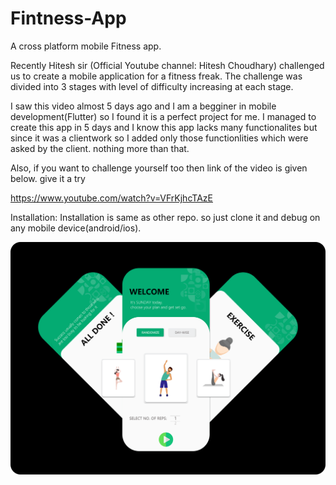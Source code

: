 # Fintness-App
A cross platform mobile Fitness app.

Recently Hitesh sir (Official Youtube channel: Hitesh Choudhary) challenged us to create a mobile application for a fitness freak.
The challenge was divided into 3 stages with level of difficulty 
increasing at each stage.

I saw this video almost 5 days ago and I am a begginer in mobile development(Flutter) so I found it is a perfect project for me. I managed to create this app in 5 days and I know this app lacks many functionalites but since it was a clientwork so I added only those functionlities which were asked by the client. nothing more than that.

Also, if you want to challenge yourself too then link of the 
video is given below. give it a try

https://www.youtube.com/watch?v=VFrKjhcTAzE

Installation:
Installation is same as other repo. so just clone it and 
debug on any mobile device(android/ios).

![Preview of the app](https://github.com/KumarArab/Fintness-App/blob/master/group.png?raw=true)



